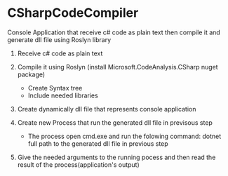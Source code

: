 # CSharpCodeCompiler
Console Application that receive c# code as plain text then compile it and generate dll file using Roslyn library

  1. Receive c# code as plain text
  
  2. Compile it using Roslyn (install Microsoft.CodeAnalysis.CSharp nuget package)
      - Create Syntax tree
      - Include needed libraries
  
  3. Create dynamically dll file that represents console application
  
  4. Create new Process that run the generated dll file in previsous step 
      - The process open cmd.exe and run the folowing command: dotnet full path to the generated dll file in previous step
  
  5. Give the needed arguments to the running pocess and then read the result of the process(application's output)
